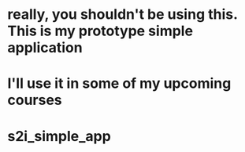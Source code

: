 # really, you shouldn't be using this. This is my prototype simple application
# I'll use it in some of my upcoming courses
# s2i_simple_app
